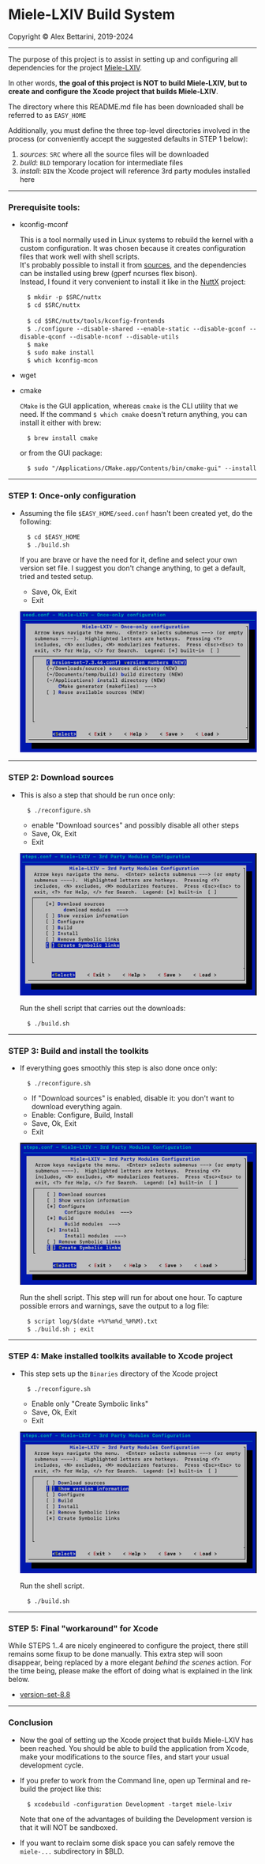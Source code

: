 # Miele-LXIV Build System

Copyright &copy; Alex Bettarini, 2019-2024

---

The purpose of this project is to assist in setting up and configuring all dependencies for the project [Miele-LXIV](https://github.com/bettar/miele-lxiv).

In other words, <b>the goal of this project is NOT to build Miele-LXIV, but to create and configure the Xcode project that builds Miele-LXIV</b>.

The directory where this README.md file has been downloaded shall be referred to as `EASY_HOME`

Additionally, you must define the three top-level directories involved in the process (or conveniently accept the suggested defaults in STEP 1 below):

1. *sources*: `SRC` where all the source files will be downloaded
2. *build*: `BLD` temporary location for intermediate files
3. *install*: `BIN` the Xcode project will reference 3rd party modules installed here

---
### Prerequisite tools:

- kconfig-mconf

	This is a tool normally used in Linux systems to rebuild the kernel with a custom configuration. It was chosen because it creates configuration files that work well with shell scripts.<br />
	It's probably possible to install it from [sources](http://distortos.org/documentation/building-kconfig-frontends-linux/), and the dependencies can be installed using brew (gperf ncurses flex bison).<br />
	 Instead, I found it very convenient to install it like in the [NuttX](https://bitbucket.org/nuttx/) project:
	
		$ mkdir -p $SRC/nuttx
		$ cd $SRC/nuttx		
		
		$ cd $SRC/nuttx/tools/kconfig-frontends
		$ ./configure --disable-shared --enable-static --disable-gconf --disable-qconf --disable-nconf --disable-utils
		$ make
		$ sudo make install
		$ which kconfig-mcon

- wget
- cmake

	`CMake` is the GUI application, whereas `cmake` is the CLI utility that we need. If the command `$ which cmake` doesn't return anything, you can install it either with brew:
	
		$ brew install cmake
		
	or from the GUI package:
	
		$ sudo "/Applications/CMake.app/Contents/bin/cmake-gui" --install

		
---
### STEP 1: Once-only configuration

- Assuming the file `$EASY_HOME/seed.conf` hasn't been created yet, do the following:

		$ cd $EASY_HOME
		$ ./build.sh
	
	If you are brave or have the need for it, define and select your own version set file. I suggest you don't change anything, to get a default, tried and tested setup.

	- Save, Ok, Exit
	- Exit

	![step1](img/step1.png)

---
### STEP 2: Download sources

- This is also a step that should be run once only:

		$ ./reconfigure.sh

	- enable "Download sources" and possibly disable all other steps
	- Save, Ok, Exit
	- Exit

	![step2](img/step2.png)

	Run the shell script that carries out the downloads:

		$ ./build.sh

---
### STEP 3: Build and install the toolkits

- If everything goes smoothly this step is also done once only:

		$ ./reconfigure.sh

	- If "Download sources" is enabled, disable it: you don't want to download everything again.
	- Enable: Configure, Build, Install
	- Save, Ok, Exit
	- Exit

	![step3](img/step3.png)

	Run the shell script. This step will run for about one hour. To capture possible errors and warnings, save the output to a log file:

		$ script log/$(date +%Y%m%d_%H%M).txt
		$ ./build.sh ; exit

---
### STEP 4: Make installed toolkits available to Xcode project

- This step sets up the `Binaries` directory of the Xcode project

		$ ./reconfigure.sh

	- Enable only "Create Symbolic links"
	- Save, Ok, Exit
	- Exit

	![step4](img/step4.png)

	Run the shell script.

		$ ./build.sh

---
### STEP 5: Final "workaround" for Xcode

While STEPS 1..4 are nicely engineered to configure the project, there still remains some fixup to be done manually. This extra step will soon disappear, being replaced by a more elegant *behind the scenes* action. For the time being, please make the effort of doing what is explained in the link below.

- [version-set-8.8](version-set-8.8.step5.md)

---

### Conclusion 
- Now the goal of setting up the Xcode project that builds Miele-LXIV has been reached. You should be able to build the application from Xcode, make your modifications to the source files, and start your usual development cycle.
- If you prefer to work from the Command line, open up Terminal and re-build the project like this:

		$ xcodebuild -configuration Development -target miele-lxiv
		
	Note that one of the advantages of building the Development version is that it will NOT be sandboxed.

- If you want to reclaim some disk space you can safely remove the `miele-...` subdirectory in $BLD.

